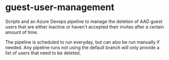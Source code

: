 # guest-user-management
Scripts and an Azure Devops pipeline to manage the deletion of AAD guest users that are either inactive or haven't accepted their invites after a certain amount of time. 

The pipeline is scheduled to run everyday, but can also be run manually if needed. Any pipeline runs not using the default branch will only provide a list of users that need to be deleted.

